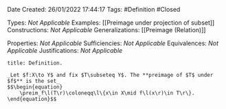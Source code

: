 <br />
<br />

Date Created: 26/01/2022 17:44:17
Tags: #Definition #Closed 

Types: _Not Applicable_
Examples: [[Preimage under projection of subset]]
Constructions: _Not Applicable_
Generalizations: [[Preimage (Relation)]]

Properties: _Not Applicable_
Sufficiencies: _Not Applicable_
Equivalences: _Not Applicable_
Justifications: _Not Applicable_

``` ad-Definition
title: Definition.

_Let $f:X\to Y$ and fix $T\subseteq Y$. The **preimage of $T$ under $f$** is the set_
$$\begin{equation}
    \preim_f\l(T\r)\coloneqq\l\{x\in X\mid f\l(x\r)\in T\r\}.
\end{equation}$$

```
